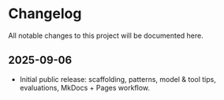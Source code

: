 # Changelog

All notable changes to this project will be documented here.

## 2025-09-06
- Initial public release: scaffolding, patterns, model & tool tips, evaluations, MkDocs + Pages workflow.
